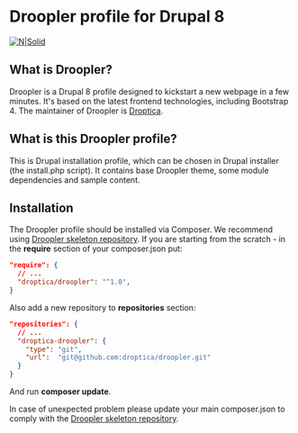 # Droopler profile for Drupal 8 #
[![N|Solid](https://www.droopler.pl/sites/default/files/logo_droopler.jpg)](http://droopler.pl)

## What is Droopler? ##
Droopler is a Drupal 8 profile designed to kickstart a new webpage in a few minutes. It's based on the latest frontend technologies, including Bootstrap 4. The maintainer of Droopler is [Droptica](https://droptica.com).

## What is this Droopler profile? ##
This is Drupal installation profile, which can be chosen in Drupal installer (the install.php script). It contains base Droopler theme, some module dependencies and sample content.

## Installation ##
The Droopler profile should be installed via Composer. We recommend using [Droopler skeleton repository](https://github.com/droptica/droopler_project). If you are starting from the scratch - in the **require** section of your composer.json put:

```json
"require": {
  // ...
  "droptica/droopler": "^1.0",
}
```

Also add a new repository to **repositories** section:
```json
"repositories": {
  // ...
  "droptica-droopler": {
    "type": "git",
    "url":  "git@github.com:droptica/droopler.git"
  }
}
```

And run **composer update**.

In case of unexpected problem please update your main composer.json to comply with the [Droopler skeleton repository](https://github.com/droptica/droopler_project).
